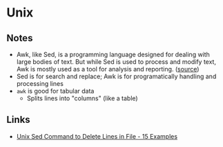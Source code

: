 # Unix

## Notes

- Awk, like Sed, is a programming language designed for dealing with large bodies of text. But while Sed is used to process and modify text, Awk is mostly used as a tool for analysis and reporting. ([source](https://www.makeuseof.com/tag/sed-awk-learn/))
- Sed is for search and replace; Awk is for programatically handling and processing lines
- `awk` is good for tabular data
  - Splits lines into "columns" (like a table)

## Links

- [Unix Sed Command to Delete Lines in File - 15 Examples](https://www.folkstalk.com/2013/03/sed-remove-lines-file-unix-examples.html)
